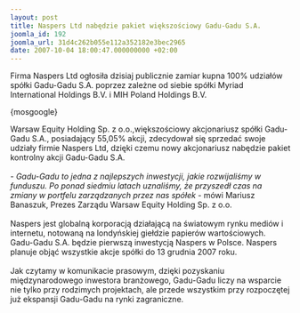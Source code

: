 ```yaml
---
layout: post
title: Naspers Ltd nabędzie pakiet większościowy Gadu-Gadu S.A.
joomla_id: 192
joomla_url: 31d4c262b055e112a352182e3bec2965
date: 2007-10-04 18:00:47.000000000 +02:00
---
```

Firma Naspers Ltd ogłosiła dzisiaj publicznie zamiar kupna 100% udział&oacute;w sp&oacute;łki Gadu-Gadu S.A. poprzez zależne od siebie sp&oacute;łki Myriad International Holdings B.V. i MIH Poland Holdings B.V.<p>{mosgoogle}</p><p>Warsaw Equity Holding Sp. z o.o.,większościowy akcjonariusz sp&oacute;łki Gadu-Gadu S.A., posiadający 55,05% akcji, zdecydował się sprzedać swoje udziały firmie Naspers Ltd, dzięki czemu nowy akcjonariusz nabędzie pakiet kontrolny akcji Gadu-Gadu S.A. <br /> <br /><em>- Gadu-Gadu to jedna z najlepszych inwestycji, jakie rozwijaliśmy w funduszu. Po ponad siedmiu latach uznaliśmy, że przyszedł czas na zmiany w portfelu zarządzanych przez nas sp&oacute;łek -</em> m&oacute;wi Mariusz Banaszuk, Prezes Zarządu Warsaw Equity Holding Sp. z o.o. <br /> <br />Naspers jest globalną korporacją działającą na światowym rynku medi&oacute;w i internetu, notowaną na londyńskiej giełdzie papier&oacute;w wartościowych. Gadu-Gadu S.A. będzie pierwszą inwestycją Naspers w Polsce. Naspers planuje objąć wszystkie akcje sp&oacute;łki do 13 grudnia 2007 roku. <br /> <br />Jak czytamy w komunikacie prasowym, dzięki pozyskaniu międzynarodowego inwestora branżowego, Gadu-Gadu liczy na wsparcie nie tylko przy rodzimych projektach, ale przede wszystkim przy rozpoczętej już ekspansji Gadu-Gadu na rynki zagraniczne.</p>
